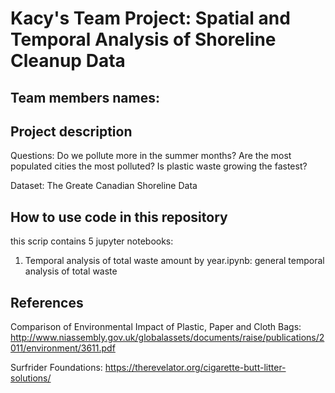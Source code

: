 # Kacy's Team Project: Spatial and Temporal Analysis of  Shoreline Cleanup Data

## Team members names:

## Project description

Questions:
Do we pollute more in the summer months?
Are the most populated cities the most polluted?
Is plastic waste growing the fastest? 

Dataset:
The Greate Canadian Shoreline Data

## How to use code in this repository

this scrip contains 5 jupyter notebooks:
1. Temporal analysis of total waste amount by year.ipynb: general temporal analysis of total waste

 
## References
Comparison of Environmental Impact of Plastic, Paper and Cloth Bags: http://www.niassembly.gov.uk/globalassets/documents/raise/publications/2011/environment/3611.pdf

Surfrider Foundations: 
https://therevelator.org/cigarette-butt-litter-solutions/
